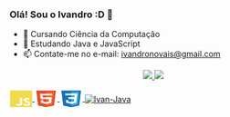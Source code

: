 ### Olá! Sou o Ivandro :D 👋

- 🔭 Cursando Ciência da Computação
- 🌱 Estudando Java e JavaScript
- 📫 Contate-me no e-mail: ivandronovais@gmail.com
<div align="center">
  <a href="https://github.com/ivnovais/ivnovais">
  <img height="160em" src="https://github-readme-stats.vercel.app/api?username=ivnovais&show_icons=true&theme=dracula&include_all_commits=true&count_private=true"/>
  <img height="160em" src="https://github-readme-stats.vercel.app/api/top-langs/?username=ivnovais&layout=compact&langs_count=7&theme=dracula"/>
</div>
<div style="display: inline_block"><br>
  <img align="center" alt="Ivan-Js" height="30" width="40" src="https://raw.githubusercontent.com/devicons/devicon/master/icons/javascript/javascript-plain.svg">
  <img align="center" alt="Ivan-HTML" height="30" width="40" src="https://raw.githubusercontent.com/devicons/devicon/master/icons/html5/html5-original.svg">
  <img align="center" alt="Ivan-CSS" height="30" width="40" src="https://raw.githubusercontent.com/devicons/devicon/master/icons/css3/css3-original.svg">
  <img align="center" alt="Ivan-Java" height="30" width="40" src="https://cdn.jsdelivr.net/gh/devicons/devicon/icons/java/java-original.svg">
</div>
